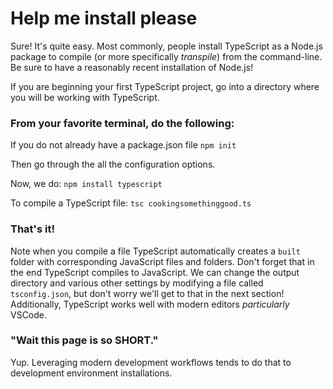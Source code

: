 # Help me install please

Sure! It's quite easy. Most commonly, people install TypeScript as a Node.js package to compile (or more specifically _transpile_) from the command-line. Be sure to have a reasonably recent installation of Node.js!

If you are beginning your first TypeScript project, go into a directory where you will be working with TypeScript. 

### From your favorite terminal, do the following:

If you do not already have a package.json file
`npm init` 

Then go through the all the configuration options.

Now, we do:
`npm install typescript`

To compile a TypeScript file:
`tsc cookingsomethinggood.ts`

### That's it!
Note when you compile a file TypeScript automatically creates a `built` folder with corresponding JavaScript files and folders. Don't forget that in the end TypeScript compiles to JavaScript. We can change the output directory and various other settings by modifying a file called `tsconfig.json`, but don't worry we'll get to that in the next section! Additionally, TypeScript works well with modern editors *particularly* VSCode.

### "Wait this page is so SHORT." 

Yup. Leveraging modern development workflows tends to do that to development environment installations.